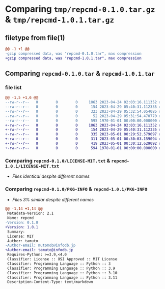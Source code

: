 # Comparing `tmp/repcmd-0.1.0.tar.gz` & `tmp/repcmd-1.0.1.tar.gz`

## filetype from file(1)

```diff
@@ -1 +1 @@
-gzip compressed data, was "repcmd-0.1.0.tar", max compression
+gzip compressed data, was "repcmd-1.0.1.tar", max compression
```

## Comparing `repcmd-0.1.0.tar` & `repcmd-1.0.1.tar`

### file list

```diff
@@ -1,5 +1,6 @@
--rw-r--r--   0        0        0     1063 2023-04-24 02:03:16.111352 repcmd-0.1.0/LICENSE-MIT.txt
--rw-r--r--   0        0        0      154 2023-04-29 05:40:31.112335 repcmd-0.1.0/README.md
--rw-r--r--   0        0        0      323 2023-04-29 05:32:54.054085 repcmd-0.1.0/pyproject.toml
--rw-r--r--   0        0        0       52 2023-04-29 05:31:54.470770 repcmd-0.1.0/repcmd/__init__.py
--rw-r--r--   0        0        0      595 1970-01-01 00:00:00.000000 repcmd-0.1.0/PKG-INFO
+-rw-r--r--   0        0        0     1063 2023-04-24 02:03:16.111352 repcmd-1.0.1/LICENSE-MIT.txt
+-rw-r--r--   0        0        0      154 2023-04-29 05:40:31.112335 repcmd-1.0.1/README.md
+-rw-r--r--   0        0        0      335 2023-05-01 00:29:52.579097 repcmd-1.0.1/pyproject.toml
+-rw-r--r--   0        0        0      311 2023-05-01 00:30:03.159094 repcmd-1.0.1/repcmd/__init__.py
+-rw-r--r--   0        0        0      419 2023-05-01 00:30:12.629092 repcmd-1.0.1/repcmd/setup.py
+-rw-r--r--   0        0        0      594 1970-01-01 00:00:00.000000 repcmd-1.0.1/PKG-INFO
```

### Comparing `repcmd-0.1.0/LICENSE-MIT.txt` & `repcmd-1.0.1/LICENSE-MIT.txt`

 * *Files identical despite different names*

### Comparing `repcmd-0.1.0/PKG-INFO` & `repcmd-1.0.1/PKG-INFO`

 * *Files 3% similar despite different names*

```diff
@@ -1,14 +1,14 @@
 Metadata-Version: 2.1
 Name: repcmd
-Version: 0.1.0
+Version: 1.0.1
 Summary: 
 License: MIT
 Author: tamuto
-Author-email: mutomob@infodb.jp
+Author-email: tamuto@infodb.jp
 Requires-Python: >=3.9,<4.0
 Classifier: License :: OSI Approved :: MIT License
 Classifier: Programming Language :: Python :: 3
 Classifier: Programming Language :: Python :: 3.9
 Classifier: Programming Language :: Python :: 3.10
 Classifier: Programming Language :: Python :: 3.11
 Description-Content-Type: text/markdown
```


